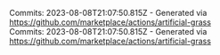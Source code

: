 Commits: 2023-08-08T21:07:50.815Z - Generated via https://github.com/marketplace/actions/artificial-grass
<br>
Commits: 2023-08-08T21:07:50.815Z - Generated via https://github.com/marketplace/actions/artificial-grass
<br>
